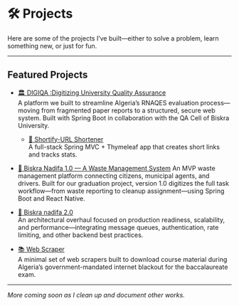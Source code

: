 # 🛠️ Projects

Here are some of the projects I’ve built—either to solve a problem, learn something new, or just for fun.

---

## Featured Projects



- [🏛️  DIGIQA :Digitizing University Quality Assurance](url-shortener.md)  
  A platform we built to streamline Algeria’s RNAQES evaluation process—moving from fragmented paper reports to a structured, secure web system. Built with Spring Boot in collaboration with the QA Cell of Biskra University.

  - [🔗 Shortify-URL Shortener](url-shortener.md)  
  A full-stack Spring MVC + Thymeleaf app that creates short links and tracks stats.

- [🚮 Biskra Nadifa 1.0 — A Waste Management System](biskra-nadifa-1.md)
An MVP waste management platform connecting citizens, municipal agents, and drivers. Built for our graduation project, version 1.0 digitizes the full task workflow—from waste reporting to cleanup assignment—using Spring Boot and React Native.

- [🚮 Biskra nadifa 2.0](biskra-nadifa-2.md)  
An architectural overhaul focused on production readiness, scalability, and performance—integrating message queues, authentication, rate limiting, and other backend best practices.

- [📚 Web Scraper ](web-scraper.md)  
A minimal set of web scrapers built to download course material during Algeria’s government-mandated internet blackout for the baccalaureate exam.

---

_More coming soon as I clean up and document other works._
